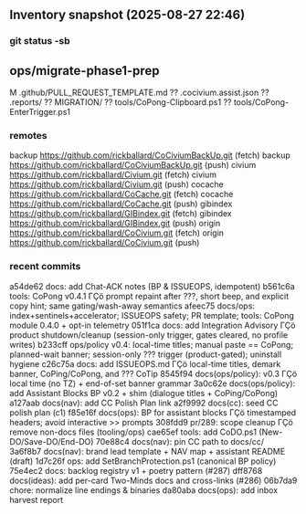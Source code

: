 ## Inventory snapshot (2025-08-27 22:46)

### git status -sb
## ops/migrate-phase1-prep
 M .github/PULL_REQUEST_TEMPLATE.md
?? .cocivium.assist.json
?? .reports/
?? MIGRATION/
?? tools/CoPong-Clipboard.ps1
?? tools/CoPong-EnterTrigger.ps1


### remotes
backup  https://github.com/rickballard/CoCiviumBackUp.git (fetch)
backup  https://github.com/rickballard/CoCiviumBackUp.git (push)
civium  https://github.com/rickballard/Civium.git (fetch)
civium  https://github.com/rickballard/Civium.git (push)
cocache  https://github.com/rickballard/CoCache.git (fetch)
cocache  https://github.com/rickballard/CoCache.git (push)
gibindex  https://github.com/rickballard/GIBindex.git (fetch)
gibindex  https://github.com/rickballard/GIBindex.git (push)
origin  https://github.com/rickballard/CoCivium.git (fetch)
origin  https://github.com/rickballard/CoCivium.git (push)


### recent commits
a54de62 docs: add Chat-ACK notes (BP & ISSUEOPS, idempotent)
b561c6a tools: CoPong v0.4.1 ΓÇö prompt repaint after ???, short beep, and explicit copy hint; same gating/wash-away semantics
afeec75 docs/ops: index+sentinels+accelerator; ISSUEOPS safety; PR template; tools: CoPong module 0.4.0 + opt-in telemetry
051f1ca docs: add Integration Advisory ΓÇö product shutdown/cleanup (session-only trigger, gates cleared, no profile writes)
b233cff ops/policy v0.4: local-time titles; manual paste == CoPong; planned-wait banner; session-only ??? trigger (product-gated); uninstall hygiene
c26c75a docs: add ISSUEOPS.md ΓÇö local-time titles, demark banner, CoPing/CoPong, and ??? CoTip
8545f94 docs(ops/policy): v0.3 ΓÇö local time (no TZ) + end-of-set banner grammar
3a0c62e docs(ops/policy): add Assistant Blocks BP v0.2 + shim (dialogue titles + CoPing/CoPong)
a127aab docs(nav): add CC Polish Plan link
a2f9992 docs(cc): seed CC polish plan (c1)
f85e16f docs(ops): BP for assistant blocks ΓÇö timestamped headers; avoid interactive >> prompts
308fdd9 pr/289: scope cleanup ΓÇö remove non-docs files (tooling/ops)
cae65ef tools: add CoDO.ps1 (New-DO/Save-DO/End-DO)
70e88c4 docs(nav): pin CC path to docs/cc/
3a6f8b7 docs(nav): brand lead template + NAV map + assistant README (draft)
1d7c26f ops: add SetBranchProtection.ps1 (canonical BP policy)
75e4ec2 docs: backlog registry v1 + poetry pattern (#287)
dff8768 docs(ideas): add per-card Two-Minds docs and cross-links (#286)
06b7da9 chore: normalize line endings & binaries
da80aba docs(ops): add inbox harvest report

